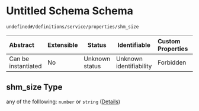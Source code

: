 # Untitled Schema Schema

```txt
undefined#/definitions/service/properties/shm_size
```




| Abstract            | Extensible | Status         | Identifiable            | Custom Properties | Additional Properties | Access Restrictions | Defined In                                                                  |
| :------------------ | ---------- | -------------- | ----------------------- | :---------------- | --------------------- | ------------------- | --------------------------------------------------------------------------- |
| Can be instantiated | No         | Unknown status | Unknown identifiability | Forbidden         | Allowed               | none                | [config_schema_v3.9.json\*](config_schema_v3.9.json "open original schema") |

## shm_size Type

any of the folllowing: `number` or `string` ([Details](config_schema_v3-definitions-service-properties-shm_size.md))
